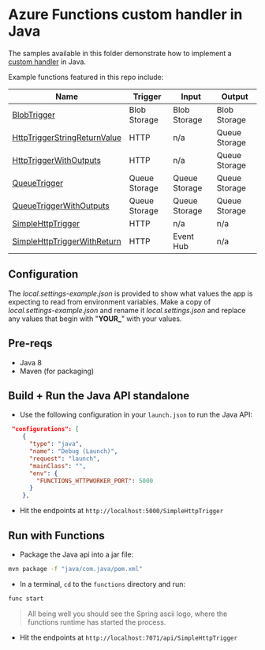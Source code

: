 
# Azure Functions custom handler in Java

The samples available in this folder demonstrate how to implement a [custom handler](https://docs.microsoft.com/azure/azure-functions/functions-custom-handlers) in Java.

Example functions featured in this repo include:

| Name | Trigger | Input | Output |
|------|---------|-------|--------|
| [BlobTrigger](../../../tree/master/Java/BlobTrigger) | Blob Storage | Blob Storage | Blob Storage|
| [HttpTriggerStringReturnValue](../../../tree/master/Java/HttpTriggerStringReturnValue) | HTTP | n/a | Queue Storage |
| [HttpTriggerWithOutputs](../../../tree/master/Java/HttpTriggerWithOutputs)| HTTP | n/a | Queue Storage |
| [QueueTrigger](./queuetrigger) | Queue Storage | Queue Storage | Queue Storage |
| [QueueTriggerWithOutputs](../../../tree/master/Java/QueueTriggerWithOutputs) | Queue Storage | Queue Storage | Queue Storage |
| [SimpleHttpTrigger](../../../tree/master/Java/SimpleHttpTrigger) | HTTP | n/a   | n/a |
| [SimpleHttpTriggerWithReturn](../../../tree/master/Java/SimpleHttpTriggerWithReturn) | HTTP | Event Hub | n/a |

## Configuration

The *local.settings-example.json* is provided to show what values the app is expecting to read from environment variables. Make a copy of *local.settings-example.json* and rename it *local.settings.json* and replace any values that begin with "**YOUR_**" with your values.

## Pre-reqs

- Java 8
- Maven (for packaging)

## Build + Run the Java API standalone

- Use the following configuration in your `launch.json` to run the Java API:

```json
 "configurations": [
    {
      "type": "java",
      "name": "Debug (Launch)",
      "request": "launch",
      "mainClass": "",
      "env": {
        "FUNCTIONS_HTTPWORKER_PORT": 5000
      }
    },
```

- Hit the endpoints at `http://localhost:5000/SimpleHttpTrigger`

## Run with Functions

- Package the Java api into a jar file:

```bash
mvn package -f "java/com.java/pom.xml"
```

- In a terminal, `cd` to the `functions` directory and run:

```bash
func start
```

> All being well you should see the Spring ascii logo, where the functions runtime has started the process.

- Hit the endpoints at `http://localhost:7071/api/SimpleHttpTrigger`
